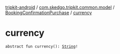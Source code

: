 [tripkit-android](../../index.md) / [com.skedgo.tripkit.common.model](../index.md) / [BookingConfirmationPurchase](index.md) / [currency](./currency.md)

# currency

`abstract fun currency(): `[`String`](https://kotlinlang.org/api/latest/jvm/stdlib/kotlin/-string/index.html)`!`